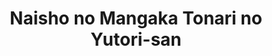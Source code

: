 --- 
title: "Naisho no Mangaka Tonari no Yutori-san"
publishdate: "2019-7-5T16:48:46+02:00"
src: "https://365manga.net/manga/naisho-no-mangaka-tonari-no-yutori-san"
image: "https://data.365manga.net/images/thumbnails/15826-naisho-no-mangaka-tonari-no-yutori-san.jpg"
description: "A 4-koma about a boy who discovers the girl he likes is a manga artist. When she's close to deadline and nowhere near done, he agrees to help her finish her work on time."
---